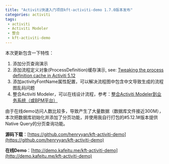 ```yaml
---
title: "Activiti快速入门项目kft-activiti-demo 1.7.0版本发布"
categories: activiti
tags:
 - activiti
 - Activiti Modeler
 - 整合
 - kft-activiti-demo
---
```


本次更新包含一下特性：

1. 添加分页查询演示
2. 添加流程定义对象(ProcessDefinition)缓存演示, see: [Tweaking the process definition cache in Activiti 5.12](http://www.jorambarrez.be/blog/2012/12/20/tweaking-process-definition-cache/)
3. 添加activityFontName属性配置，可以解决流程图中包含中文导致生成的流程图乱码问题
4. 整合Activiti Modeler，可以在线设计流程，参考：[整合Activiti Modeler到业务系统（或BPM平台）](/activiti/2013/03/10/integrate-activiti-modeler.html)

由于在线demo访问人数比较多，导致产生了大量数据（数据库文件接近300M），本次把数据库初始化并添加了分页功能，并使用我自行打包的#5.12.1#版本提供Native Query的分页查询功能。 

**源码下载**：[https://github.com/henryyan/kft-activiti-demo](https://github.com/henryyan/kft-activiti-demo)

**在线Demo**：[http://demo.kafeitu.me/kft-activiti-demo](http://demo.kafeitu.me/kft-activiti-demo)
